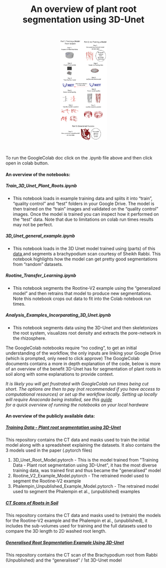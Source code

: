 <h1 align="center"> An overview of plant root segmentation using 3D-Unet  </h1>
<br>

<p align="center">
  <img src="content/3D_Unet_Workflow.png" width=30% height=30%>
</p>
<br>


To run the GoogleColab doc click on the .ipynb file above and then click open in colab button. 

#### An overview of the notebooks:
##### Train_3D_Unet_Plant_Roots.ipynb
 - This notebook loads in example training data and splits it into “train”, “quality control” and “test” folders in your Google Drive. The model is then trained on the “train” images and validated on the “quality control” images.  Once the model is trained you can inspect how it performed on the “test” data. Note that due to limitations on colab run times results may not be perfect. 

#####  3D_Unet_general_example.ipynb 
 - This notebook loads in the 3D Unet model trained using (parts) of  this  [data ]( https://zenodo.org/records/13943098) and segments a brachypodium scan courtesy of Sheikh Rabbi. This notebook highlights how the model can get pretty good segmentations from “random” datasets.  

#####  Rootine_Transfer_Learning.ipynb
 - This notebook segments the Rootine-V2 example using the “generalized model” and then retrains that model to produce new segmentations. Note this notebook crops out data to fit into the Colab notebook run times. 

#####  Analysis_Examples_Incorparating_3D_Unet.ipynb
 - This notebook segments data using the 3D-Unet and then skeletonizes the root system, visualizes root density and extracts the pore-network in the rhizosphere.


The GoogleColab notebooks  require “no coding”, to get an initial understanding of the workflow, the only inputs are linking your Google Drive (which is prompted, only need to click approve)
The GoogleColab documents contains a more in depth explanation of the code, below is more of an overview of the benefit 3D-Unet has for segmentation of plant roots in soil along with some explanations to provide context. 

*It is likely you will get frustrated with GoogleColab run times being cut short. The options are then to pay (not recommended if you have access to computational resources) or set up the workflow locally. Setting up locally will require Anaconda being installed, see this <a href="https://saturncloud.io/blog/how-to-run-google-colab-locally-a-step-by-step-guide/"> guide </a> <br /> for a quick overview of running the notebooks on your local hardware* 

#### An overview of the publicly available data:

##### <a href="https://zenodo.org/records/14189395"> Training Data - Plant root segmentation using 3D-Unet </a> <br />
This repository contains the CT data and masks used to train the initial model along with a spreadsheet explaining the datasets. It also contains the 3 models used in the paper (.pytorch files) <br />
1) 3D_Unet_Root_Model.pytorch - This is the model trained from "Training Data - Plant root segmentation using 3D-Unet", it has the most diverse training data, was trained first and thus became the "generalised" model<br />
2) Rootine_V2_Example_Model.pytorch - The retrained model used to segment the Rootine-V2 example<br />
3) Phalempin_Unpublished_Example_Model.pytorch - The retrained model used to segment the Phalempin et al., (unpublished) examples<br />


##### <a href="https://zenodo.org/records/13984519"> CT Scans of Roots in Soil </a> <br />
This repository contains the CT data and masks used to (retrain) the models for the Rootine-V2 example and the Phalempin et al., (unpublished), it includes the sub-volumes used for training and the full datasets used to compare the 3D length to 2D washed root length.  

##### <a href="https://zenodo.org/records/13958667"> Generalised Root Segmentation Example Using 3D-Unet </a> <br />
This repository contains the CT scan of the Brachypodium root from Rabbi (Unpublished) and the “generalised” / 1st 3D-Unet model  



